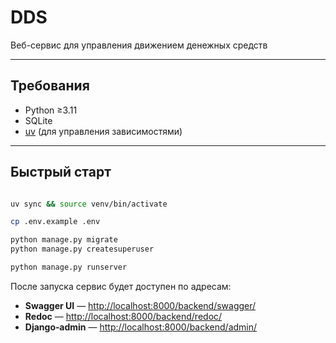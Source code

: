 # DDS
Веб-сервис для управления движением денежных средств

---
## Требования

* Python ≥3.11
* SQLite
* [uv](https://docs.astral.sh/uv/#project-management) (для управления зависимостями)
---

## Быстрый старт

```bash

uv sync && source venv/bin/activate

cp .env.example .env

python manage.py migrate
python manage.py createsuperuser

python manage.py runserver
```

После запуска сервис будет доступен по адресам:

* **Swagger UI** — [http://localhost:8000/backend/swagger/](http://localhost:8000/backend/swagger/)
* **Redoc** — [http://localhost:8000/backend/redoc/](http://localhost:8000/backend/redoc/)
* **Django‑admin** — [http://localhost:8000/backend/admin/](http://localhost:8000/backend/admin/)
